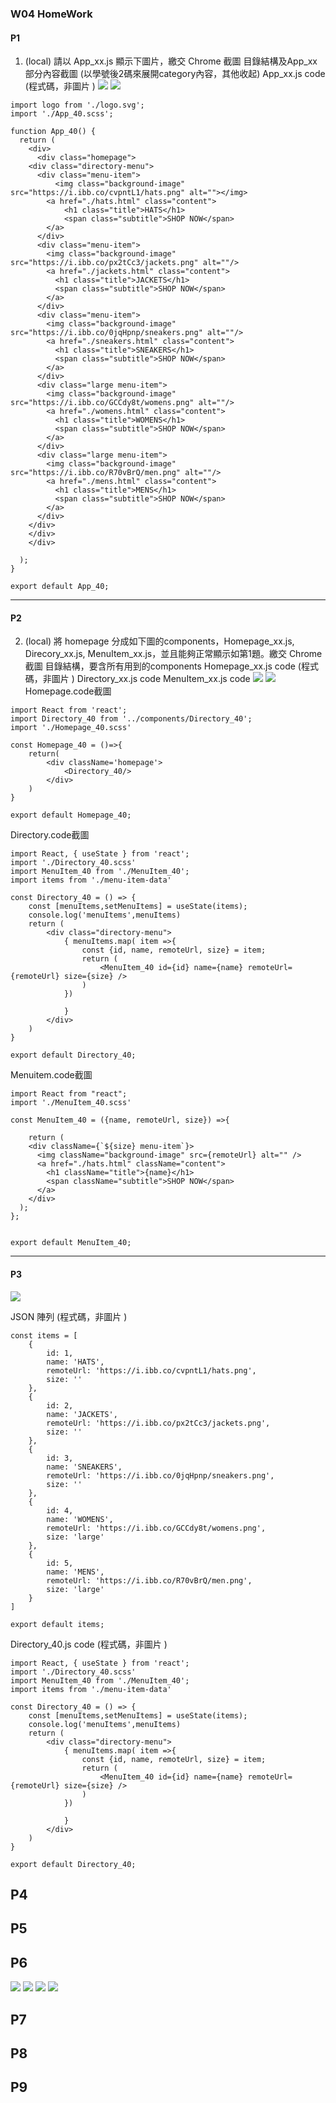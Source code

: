 ### W04 HomeWork
#### P1
1.  (local) 請以 App_xx.js 顯示下圖片，繳交
Chrome 截圖
目錄結構及App_xx部分內容截圖  (以學號後2碼來展開category內容，其他收起)
App_xx.js code (程式碼，非圖片 )
![](https://i.imgur.com/VcSz63u.png)
![](https://i.imgur.com/PilBVks.jpg)
```
import logo from './logo.svg';
import './App_40.scss';

function App_40() {
  return (
    <div>
      <div class="homepage">
    <div class="directory-menu">
      <div class="menu-item">
          <img class="background-image" src="https://i.ibb.co/cvpntL1/hats.png" alt=""></img>
        <a href="./hats.html" class="content">
            <h1 class="title">HATS</h1>
            <span class="subtitle">SHOP NOW</span>          
        </a>
      </div>
      <div class="menu-item">
        <img class="background-image" src="https://i.ibb.co/px2tCc3/jackets.png" alt=""/>
        <a href="./jackets.html" class="content">
          <h1 class="title">JACKETS</h1>
          <span class="subtitle">SHOP NOW</span>          
        </a>
      </div>
      <div class="menu-item">
        <img class="background-image" src="https://i.ibb.co/0jqHpnp/sneakers.png" alt=""/>
        <a href="./sneakers.html" class="content">
          <h1 class="title">SNEAKERS</h1>
          <span class="subtitle">SHOP NOW</span>
        </a>
      </div>
      <div class="large menu-item">
        <img class="background-image" src="https://i.ibb.co/GCCdy8t/womens.png" alt=""/>
        <a href="./womens.html" class="content">
          <h1 class="title">WOMENS</h1>
          <span class="subtitle">SHOP NOW</span>             
        </a>
      </div>
      <div class="large menu-item">
        <img class="background-image" src="https://i.ibb.co/R70vBrQ/men.png" alt=""/>
        <a href="./mens.html" class="content">
          <h1 class="title">MENS</h1>
          <span class="subtitle">SHOP NOW</span>           
        </a>
      </div>
    </div>
    </div>
    </div>
    
  );
}

export default App_40;
```

---

#### P2
2.  (local) 將 homepage 分成如下圖的components，Homepage_xx.js, Direcory_xx.js, MenuItem_xx.js，並且能夠正常顯示如第1題。繳交
Chrome 截圖
目錄結構，要含所有用到的components 
Homepage_xx.js code (程式碼，非圖片 )
Directory_xx.js code
MenuItem_xx.js code
![](https://i.imgur.com/O7On39u.jpg)
![](https://i.imgur.com/eKWddBK.png)
Homepage.code截圖
```
import React from 'react';
import Directory_40 from '../components/Directory_40';
import './Homepage_40.scss'

const Homepage_40 = ()=>{
    return(
        <div className='homepage'>
            <Directory_40/>
        </div>
    )
}

export default Homepage_40;
```
Directory.code截圖
```
import React, { useState } from 'react';
import './Directory_40.scss'
import MenuItem_40 from './MenuItem_40';
import items from './menu-item-data'

const Directory_40 = () => {
    const [menuItems,setMenuItems] = useState(items);
    console.log('menuItems',menuItems)
    return (
        <div class="directory-menu">
            { menuItems.map( item =>{
                const {id, name, remoteUrl, size} = item;
                return (
                    <MenuItem_40 id={id} name={name} remoteUrl={remoteUrl} size={size} />
                )
            })

            }
        </div>
    )
}

export default Directory_40;
```
Menuitem.code截圖
```
import React from "react";
import './MenuItem_40.scss'

const MenuItem_40 = ({name, remoteUrl, size}) =>{

    return (
    <div className={`${size} menu-item`}>
      <img className="background-image" src={remoteUrl} alt="" />
      <a href="./hats.html" className="content">
        <h1 className="title">{name}</h1>
        <span className="subtitle">SHOP NOW</span>
      </a>
    </div>
  );
};


export default MenuItem_40;
```

---
#### P3
![](https://i.imgur.com/O7On39u.jpg)

JSON 陣列 (程式碼，非圖片 )
```
const items = [
    {
        id: 1,
        name: 'HATS',
        remoteUrl: 'https://i.ibb.co/cvpntL1/hats.png',
        size: ''
    },
    {
        id: 2,
        name: 'JACKETS',
        remoteUrl: 'https://i.ibb.co/px2tCc3/jackets.png',
        size: ''
    },
    {
        id: 3,
        name: 'SNEAKERS',
        remoteUrl: 'https://i.ibb.co/0jqHpnp/sneakers.png',
        size: ''
    },
    {
        id: 4,
        name: 'WOMENS',
        remoteUrl: 'https://i.ibb.co/GCCdy8t/womens.png',
        size: 'large'
    },
    {
        id: 5,
        name: 'MENS',
        remoteUrl: 'https://i.ibb.co/R70vBrQ/men.png',
        size: 'large'
    }
]

export default items;
```
Directory_40.js code (程式碼，非圖片 )

```
import React, { useState } from 'react';
import './Directory_40.scss'
import MenuItem_40 from './MenuItem_40';
import items from './menu-item-data'

const Directory_40 = () => {
    const [menuItems,setMenuItems] = useState(items);
    console.log('menuItems',menuItems)
    return (
        <div class="directory-menu">
            { menuItems.map( item =>{
                const {id, name, remoteUrl, size} = item;
                return (
                    <MenuItem_40 id={id} name={name} remoteUrl={remoteUrl} size={size} />
                )
            })

            }
        </div>
    )
}

export default Directory_40;
```

## P4

## P5

## P6
![](https://i.imgur.com/dKLJfZb.png)
![](https://i.imgur.com/GXYT1Xi.png)
![](https://i.imgur.com/MB9yN5W.png)
![](https://i.imgur.com/hXXnbnK.png)
## P7

## P8

## P9